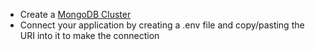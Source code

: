 - Create a [MongoDB Cluster](https://cloud.mongodb.com/)
- Connect your application by creating a .env file and copy/pasting the URI into it to make the connection
